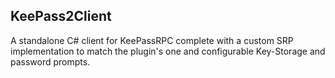 ## KeePass2Client

A standalone C# client for KeePassRPC complete with a custom SRP implementation to match the plugin's one and
configurable Key-Storage and password prompts.
